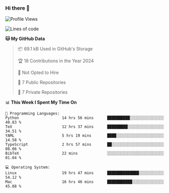 ### Hi there 👋

<!--
**huayuan4396/huayuan4396** is a ✨ _special_ ✨ repository because its `README.md` (this file) appears on your GitHub profile.

Here are some ideas to get you started:

- 🔭 I’m currently working on ...
- 🌱 I’m currently learning ...
- 👯 I’m looking to collaborate on ...
- 🤔 I’m looking for help with ...
- 💬 Ask me about ...
- 📫 How to reach me: ...
- 😄 Pronouns: ...
- ⚡ Fun fact: ...
-->

<!--START_SECTION:waka-->
![Profile Views](http://img.shields.io/badge/Profile%20Views-0-blue)

![Lines of code](https://img.shields.io/badge/From%20Hello%20World%20I%27ve%20Written-253.0%20thousand%20lines%20of%20code-blue)

**🐱 My GitHub Data** 

> 📦 69.1 kB Used in GitHub's Storage 
 > 
> 🏆 18 Contributions in the Year 2024
 > 
> 🚫 Not Opted to Hire
 > 
> 📜 7 Public Repositories 
 > 
> 🔑 7 Private Repositories 
 > 
📊 **This Week I Spent My Time On** 

```text
💬 Programming Languages: 
Python                   14 hrs 56 mins      ██████████░░░░░░░░░░░░░░░   40.83 % 
TeX                      12 hrs 37 mins      █████████░░░░░░░░░░░░░░░░   34.51 % 
YAML                     5 hrs 19 mins       ████░░░░░░░░░░░░░░░░░░░░░   14.58 % 
TypeScript               2 hrs 57 mins       ██░░░░░░░░░░░░░░░░░░░░░░░   08.06 % 
BibTeX                   22 mins             ░░░░░░░░░░░░░░░░░░░░░░░░░   01.04 % 

💻 Operating System: 
Linux                    19 hrs 47 mins      ██████████████░░░░░░░░░░░   54.12 % 
Mac                      16 hrs 46 mins      ███████████░░░░░░░░░░░░░░   45.88 % 
```


<!--END_SECTION:waka-->
